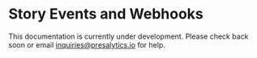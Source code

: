 # Story Events and Webhooks

This documentation is currently under development.  Please check back soon or email [inquiries@presalytics.io](mailto:inquiries@presalytics.io) for help.
